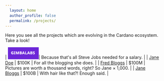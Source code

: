 ```yaml
---
  layout: home
  author_profile: false
  permalink: /projects/
---
```



Here you see all the projects which are evolving in the Cardano ecosystem.
Take a look!

|  <a href="/projects/business/gimbalabs/"><img src="/projects/business/Logo-GimbaLabs.png" alt="Logo GimbaLabs" width="100"/></a>| Because that's all Steve Jobs needed for a salary.           |
| [Jane Doe](#)    | $100K  | For all the blogging she does.                               |
| [Fred Bloggs](#) | $100M  | Pictures are worth a thousand words, right? So Jane × 1,000. |
| [Jane Bloggs](#) | $100B  | With hair like that?! Enough said.                           |
